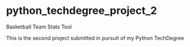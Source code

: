 # python_techdegree_project_2
Basketball Team Stats Tool

This is the second project submitted in pursuit of my Python TechDegree
